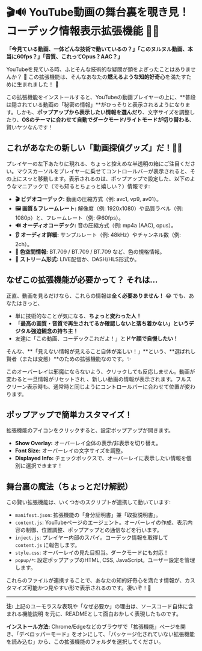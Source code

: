 # 🎬🔊 YouTube動画の舞台裏を覗き見！コーデック情報表示拡張機能 🎨✨

**「今見ている動画、一体どんな技術で動いているの？」「このヌルヌル動画、本当に60fps？」「音質、これってOpus？AAC？」**

YouTubeを見ている時、ふとそんな技術的な疑問が頭をよぎったことはありませんか？ 🤔 この拡張機能は、そんなあなたの**燃えるような知的好奇心**を満たすために生まれました！ 🎉

この拡張機能をインストールすると、YouTubeの動画プレイヤーの上に、**普段は隠されている動画の「秘密の情報」**がひっそりと表示されるようになります。しかも、**ポップアップから表示したい情報を選んだり**、文字サイズを調整したり、**OSのテーマに合わせて自動でダークモード/ライトモードが切り替わる**、賢いヤツなんです！

## これがあなたの新しい「動画探偵グッズ」だ！🕵️‍♂️

プレイヤーの左下あたりに現れる、ちょっと控えめな半透明の箱にご注目ください。マウスカーソルをプレイヤーに乗せてコントロールバーが表示されると、その上にスッと移動します。表示されるのは、ポップアップで設定した、以下のようなマニアックで（でも知るとちょっと嬉しい？）情報です:

*   **🎬 ビデオコーデック:** 動画の圧縮方式（例: avc1, vp9, av01）。
*   **🖼️ 画質＆フレームレート:** 解像度（例: 1920x1080）や品質ラベル（例: 1080p）と、フレームレート（例: @60fps）。
*   **🔊 オーディオコーデック:** 音の圧縮方式（例: mp4a (AAC), opus）。
*   **👂 オーディオ詳細:** サンプルレート（例: 48kHz）やチャンネル数（例: 2ch）。
*   **🎨 色空間情報:** BT.709 / BT.709 / BT.709 など、色の規格情報。
*   **🔴 ストリーム形式:** LIVE配信か、DASH/HLS形式か。

## なぜこの拡張機能が必要かって？ それは...

正直、動画を見るだけなら、これらの情報は**全く必要ありません！** 😂
でも、あなたはきっと、
*   単に技術的なことが気になる、**ちょっと変わった人！**
*   **「最高の画質・音質で再生されてるか確認しないと落ち着かない」というデジタル強迫観念の持ち主！**
*   友達に「この動画、コーデックこれだよ！」と**ドヤ顔で自慢したい！**

そんな、**「見えない情報が見えること自体が楽しい！」**という、**選ばれし賢者（または変態）**のための拡張機能なのです。✨

このオーバーレイは邪魔にならないよう、クリックしても反応しません。動画が変わると一旦情報がリセットされ 、新しい動画の情報が表示されます。フルスクリーン表示時も、通常時と同じようにコントロールバーに合わせて位置が変わります。

## ポップアップで簡単カスタマイズ！

拡張機能のアイコンをクリックすると、設定ポップアップが開きます。

*   **Show Overlay:** オーバーレイ全体の表示/非表示を切り替え。
*   **Font Size:** オーバーレイの文字サイズを調整。
*   **Displayed Info:** チェックボックスで、オーバーレイに表示したい情報を個別に選択できます！

## 舞台裏の魔法（ちょっとだけ解説）

この賢い拡張機能は、いくつかのスクリプトが連携して動いています:

*   `manifest.json`: 拡張機能の「身分証明書」兼「取扱説明書」。
*   `content.js`: YouTubeページのエージェント。オーバーレイの作成、表示内容の制御、位置調整、ポップアップとの通信などを行います。
*   `inject.js`: プレイヤー内部のスパイ。コーデック情報を取得して `content.js` に報告します。
*   `style.css`: オーバーレイの見た目担当。ダークモードにも対応！
*   `popup/*`: 設定ポップアップのHTML, CSS, JavaScript。ユーザー設定を管理します。

これらのファイルが連携することで、あなたの知的好奇心を満たす情報が、カスタマイズ可能かつ見やすい形で表示されるのです。凄いぞ！🎉

---

**注:** 上記のユーモラスな表現や「なぜ必要か」の理由は、ソースコード自体に含まれる機能説明 を元に、READMEとして面白おかしく表現したものです。

**インストール方法:** Chrome/Edgeなどのブラウザで「拡張機能」ページを開き、「デベロッパーモード」をオンにして、「パッケージ化されていない拡張機能を読み込む」から、この拡張機能のフォルダを選択してください。